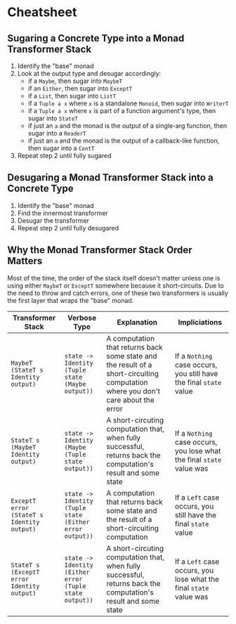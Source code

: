 # Cheatsheet

## Sugaring a Concrete Type into a Monad Transformer Stack

1. Identify the "base" monad
1. Look at the output type and desugar accordingly:
    - if a `Maybe`, then sugar into `MaybeT`
    - if an `Either`, then sugar into `ExceptT`
    - if a `List`, then sugar into `ListT`
    - if a `Tuple a x` where `x` is a standalone `Monoid`, then sugar into `WriterT`
    - if a `Tuple a x` where `x` is part of a function argument's type, then sugar into `StateT`
    - if just an `a` and the monad is the output of a single-arg function, then sugar into a `ReaderT`
    - if just an `a` and the monad is the output of a callback-like function, then sugar into a `ContT`
1. Repeat step 2 until fully sugared

## Desugaring a Monad Transformer Stack into a Concrete Type

1. Identify the "base" monad
1. Find the innermost transformer
1. Desugar the transformer
1. Repeat step 2 until fully desugared

## Why the Monad Transformer Stack Order Matters

Most of the time, the order of the stack itself doesn't matter unless one is using either `MaybeT` or `ExceptT` somewhere because it short-circuits. Due to the need to throw and catch errors, one of these two transformers is usually the first layer that wraps the "base" monad.

| Transformer Stack | Verbose Type | Explanation | Impliciations
| - | - | - | - |
| `MaybeT (StateT s Identity output)` | `state -> Identity (Tuple state (Maybe output))` | A computation that returns back some state and the result of a short-circuiting computation where you don't care about the error | If a `Nothing` case occurs, you still have the final `state` value |
| `StateT s (MaybeT Identity output)` | `state -> Identity (Maybe (Tuple state output))` | A short-circuting computation that, when fully successful, returns back the computation's result and some state | If a `Nothing` case occurs, you lose what the final `state` value was |
| `ExceptT error (StateT s Identity output)` | `state -> Identity (Tuple state (Either error output))` | A computation that returns back some state and the result of a short-circuiting computation | If a `Left` case occurs, you still have the final `state` value |
| `StateT s (ExceptT error Identity output)` | `state -> Identity (Either error (Tuple state output))` | A short-circuting computation that, when fully successful, returns back the computation's result and some state | If a `Left` case occurs, you lose what the final `state` value was |